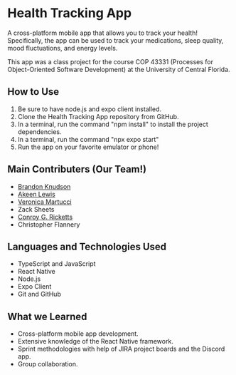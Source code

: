 # Health Tracking App
A cross-platform mobile app that allows you to track your health! Specifically, the app can be used to track your medications, sleep quality, mood fluctuations, and energy levels.

This app was a class project for the course COP 43331 (Processes for Object-Oriented Software Development) at the University of Central Florida.

## How to Use
1. Be sure to have node.js and expo client installed.
2. Clone the Health Tracking App repository from GitHub.
3. In a terminal, run the command "npm install" to install the project dependencies.
4. In a terminal, run the command "npx expo start"
5. Run the app on your favorite emulator or phone!

## Main Contributers (Our Team!)
- [Brandon Knudson](https://www.linkedin.com/in/brandon-knudson-418b87223/)
- [Akeen Lewis](https://www.linkedin.com/in/akeenlewis/)
- [Veronica Martucci](https://www.linkedin.com/in/veronica-martucci-2b2372211/)
- Zack Sheets
- [Conroy G. Ricketts](https://linkedin.com/in/conroy-ricketts/)
- Christopher Flannery

## Languages and Technologies Used
- TypeScript and JavaScript
- React Native
- Node.js
- Expo Client
- Git and GitHub

## What we Learned
- Cross-platform mobile app development.
- Extensive knowledge of the React Native framework.
- Sprint methodologies with help of JIRA project boards and the Discord app.
- Group collaboration.
